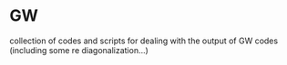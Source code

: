 GW
==

collection of codes and scripts for dealing with the output of GW codes (including some re diagonalization...)